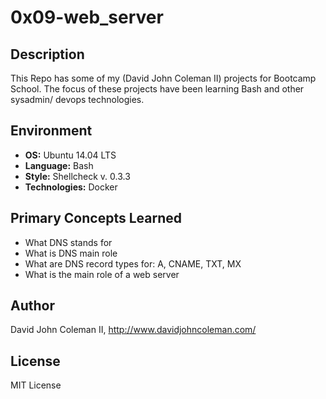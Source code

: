 # 0x09-web_server

## Description

This Repo has some of my (David John Coleman II) projects for Bootcamp School.
The focus of these projects have been learning Bash and other sysadmin/ devops
technologies.

## Environment

* __OS:__ Ubuntu 14.04 LTS
* __Language:__ Bash
* __Style:__ Shellcheck v. 0.3.3
* __Technologies:__ Docker

## Primary Concepts Learned

* What DNS stands for
* What is DNS main role
* What are DNS record types for: A, CNAME, TXT, MX
* What is the main role of a web server

## Author

David John Coleman II, http://www.davidjohncoleman.com/

## License

MIT License
